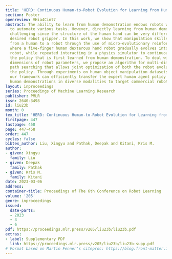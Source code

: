 ```yaml
---
title: 'HERD: Continuous Human-to-Robot Evolution for Learning from Human Demonstration'
section: Poster
openreview: VHia4Cint7
abstract: The ability to learn from human demonstration endows robots with the ability
  to automate various tasks. However, directly learning from human demonstration is
  challenging since the structure of the human hand can be very different from the
  desired robot gripper. In this work, we show that manipulation skills can be transferred
  from a human to a robot through the use of micro-evolutionary reinforcement learning,
  where a five-finger human dexterous hand robot gradually evolves into a commercial
  robot, while repeated interacting in a physics simulator to continuously update
  the policy that is first learned from human demonstration. To deal with the high
  dimensions of robot parameters, we propose an algorithm for multi-dimensional evolution
  path searching that allows joint optimization of both the robot evolution path and
  the policy. Through experiments on human object manipulation datasets, we show that
  our framework can efficiently transfer the expert human agent policy trained from
  human demonstrations in diverse modalities to target commercial robots.
layout: inproceedings
series: Proceedings of Machine Learning Research
publisher: PMLR
issn: 2640-3498
id: liu23b
month: 0
tex_title: 'HERD: Continuous Human-to-Robot Evolution for Learning from Human Demonstration'
firstpage: 447
lastpage: 458
page: 447-458
order: 447
cycles: false
bibtex_author: Liu, Xingyu and Pathak, Deepak and Kitani, Kris M.
author:
- given: Xingyu
  family: Liu
- given: Deepak
  family: Pathak
- given: Kris M.
  family: Kitani
date: 2023-03-06
address:
container-title: Proceedings of The 6th Conference on Robot Learning
volume: '205'
genre: inproceedings
issued:
  date-parts:
  - 2023
  - 3
  - 6
pdf: https://proceedings.mlr.press/v205/liu23b/liu23b.pdf
extras:
- label: Supplementary PDF
  link: https://proceedings.mlr.press/v205/liu23b/liu23b-supp.pdf
# Format based on Martin Fenner's citeproc: https://blog.front-matter.io/posts/citeproc-yaml-for-bibliographies/
---
```

